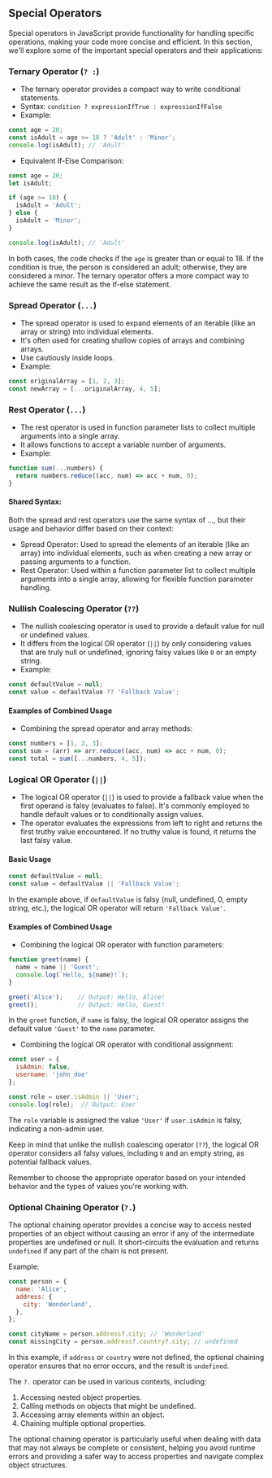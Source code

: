 ## Special Operators

Special operators in JavaScript provide functionality for handling specific operations, making your code more concise and efficient. In this section, we'll explore some of the important special operators and their applications:

### Ternary Operator (`? :`)

- The ternary operator provides a compact way to write conditional statements.
- Syntax: `condition ? expressionIfTrue : expressionIfFalse`
- Example:

```javascript
const age = 20;
const isAdult = age >= 18 ? 'Adult' : 'Minor';
console.log(isAdult); // 'Adult'
```

- Equivalent If-Else Comparison:

```javascript
const age = 20;
let isAdult;

if (age >= 18) {
  isAdult = 'Adult';
} else {
  isAdult = 'Minor';
}

console.log(isAdult); // 'Adult'
``` 

In both cases, the code checks if the `age` is greater than or equal to 18. If the condition is true, the person is considered an adult; otherwise, they are considered a minor. The ternary operator offers a more compact way to achieve the same result as the if-else statement.

### Spread Operator (`...`)

- The spread operator is used to expand elements of an iterable (like an array or string) into individual elements.
- It's often used for creating shallow copies of arrays and combining arrays.
- Use cautiously inside loops.
- Example:

```javascript
const originalArray = [1, 2, 3];
const newArray = [...originalArray, 4, 5];
```

### Rest Operator (`...`)

- The rest operator is used in function parameter lists to collect multiple arguments into a single array.
- It allows functions to accept a variable number of arguments.
- Example:

```javascript
function sum(...numbers) {
  return numbers.reduce((acc, num) => acc + num, 0);
}
```

#### Shared Syntax:

Both the spread and rest operators use the same syntax of ..., but their usage and behavior differ based on their context:

- Spread Operator: Used to spread the elements of an iterable (like an array) into individual elements, such as when
  creating a new array or passing arguments to a function.
- Rest Operator: Used within a function parameter list to collect multiple arguments into a single array, allowing for
  flexible function parameter handling.

### Nullish Coalescing Operator (`??`)

- The nullish coalescing operator is used to provide a default value for null or undefined values.
- It differs from the logical OR operator (`||`) by only considering values that are truly null or undefined,
  ignoring falsy values like `0` or an empty string.
- Example:

```javascript
const defaultValue = null;
const value = defaultValue ?? 'Fallback Value';
```

#### Examples of Combined Usage

- Combining the spread operator and array methods:

```javascript
const numbers = [1, 2, 3];
const sum = (arr) => arr.reduce((acc, num) => acc + num, 0);
const total = sum([...numbers, 4, 5]);
```

### Logical OR Operator (`||`)

- The logical OR operator (`||`) is used to provide a fallback value when the first operand is falsy (evaluates to false). It's commonly employed to handle default values or to conditionally assign values.
- The operator evaluates the expressions from left to right and returns the first truthy value encountered. If no truthy value is found, it returns the last falsy value.

#### Basic Usage

```javascript
const defaultValue = null;
const value = defaultValue || 'Fallback Value';
```

In the example above, if `defaultValue` is falsy (null, undefined, 0, empty string, etc.), the logical OR operator will return `'Fallback Value'`.

#### Examples of Combined Usage

- Combining the logical OR operator with function parameters:

```javascript
function greet(name) {
  name = name || 'Guest';
  console.log(`Hello, ${name}!`);
}

greet('Alice');    // Output: Hello, Alice!
greet();           // Output: Hello, Guest!
```

In the `greet` function, if `name` is falsy, the logical OR operator assigns the default value `'Guest'` to the `name` parameter.

- Combining the logical OR operator with conditional assignment:

```javascript
const user = {
  isAdmin: false,
  username: 'john_doe'
};

const role = user.isAdmin || 'User';
console.log(role);  // Output: User
```

The `role` variable is assigned the value `'User'` if `user.isAdmin` is falsy, indicating a non-admin user.

Keep in mind that unlike the nullish coalescing operator (`??`), the logical OR operator considers all falsy values, including `0` and an empty string, as potential fallback values.

Remember to choose the appropriate operator based on your intended behavior and the types of values you're working with.

### Optional Chaining Operator (`?.`)

The optional chaining operator provides a concise way to access nested properties of an object without causing an error if any of the intermediate properties are undefined or null. It short-circuits the evaluation and returns `undefined` if any part of the chain is not present.

Example:

```javascript
const person = {
  name: 'Alice',
  address: {
    city: 'Wonderland',
  },
};

const cityName = person.address?.city; // 'Wonderland'
const missingCity = person.address?.country?.city; // undefined
```

In this example, if `address` or `country` were not defined, the optional chaining operator ensures that no error occurs, and the result is `undefined`.

The `?.` operator can be used in various contexts, including:

1. Accessing nested object properties.
2. Calling methods on objects that might be undefined.
3. Accessing array elements within an object.
4. Chaining multiple optional properties.

The optional chaining operator is particularly useful when dealing with data that may not always be complete or consistent, helping you avoid runtime errors and providing a safer way to access properties and navigate complex object structures.
